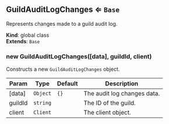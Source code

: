 <a name="GuildAuditLogChanges"></a>

## GuildAuditLogChanges ⇐ <code>Base</code>
Represents changes made to a guild audit log.

**Kind**: global class  
**Extends**: <code>Base</code>  
<a name="new_GuildAuditLogChanges_new"></a>

### new GuildAuditLogChanges([data], guildId, client)
Constructs a new `GuildAuditLogChanges` object.


| Param | Type | Default | Description |
| --- | --- | --- | --- |
| [data] | <code>Object</code> | <code>{}</code> | The audit log changes data. |
| guildId | <code>string</code> |  | The ID of the guild. |
| client | <code>Client</code> |  | The client object. |

